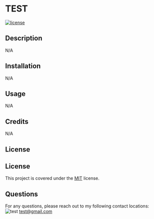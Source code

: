# TEST

[![license]()]()

## Description

N/A

## Installation

N/A

## Usage

N/A

## Credits

N/A

## License

## License

This project is covered under the [MIT](https://choosealicense.com/licenses/mit/) license.

## Questions

For any questions, please reach out to my following contact locations:
![test](https://github.com/test)
test@gmail.com
